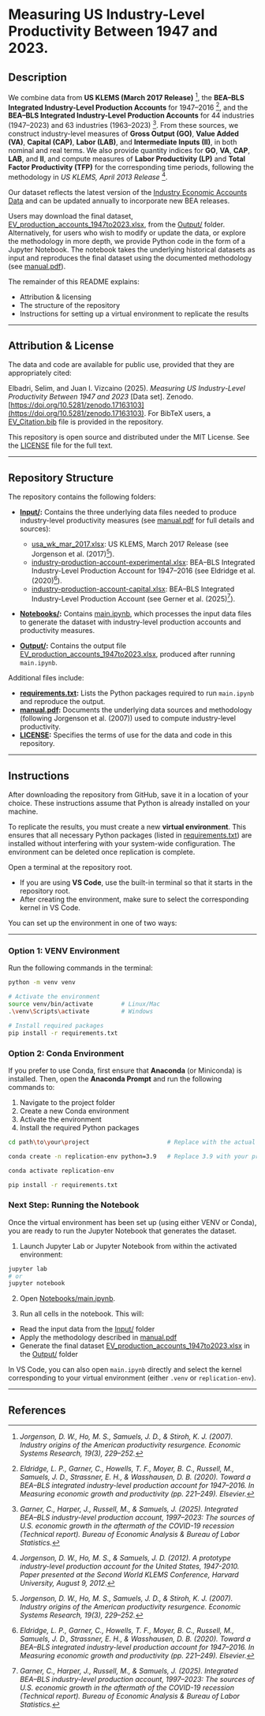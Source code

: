 # Measuring US Industry-Level Productivity Between 1947 and 2023.

## Description

We combine data from **US KLEMS (March 2017 Release)** [^1], the **BEA–BLS Integrated Industry-Level Production Accounts** for 1947–2016 [^2], and the **BEA–BLS Integrated Industry-Level Production Accounts** for 44 industries (1947–2023) and 63 industries (1963–2023) [^3]. From these sources, we construct industry-level measures of **Gross Output (GO)**, **Value Added (VA)**, **Capital (CAP)**, **Labor (LAB)**, and **Intermediate Inputs (II)**, in both nominal and real terms. We also provide quantity indices for **GO**, **VA**, **CAP**, **LAB**, and **II**, and compute measures of **Labor Productivity (LP)** and **Total Factor Productivity (TFP)** for the corresponding time periods, following the methodology in *US KLEMS, April 2013 Release* [^5].  

Our dataset reflects the latest version of the [Industry Economic Accounts Data](https://www.bea.gov/industry/input-output-accounts-data) and can be updated annually to incorporate new BEA releases.

Users may download the final dataset, [EV_production_accounts_1947to2023.xlsx](Output/EV_production_accounts_1947to2023.xlsx), from the [Output/](Output/) folder. Alternatively, for users who wish to modify or update the data, or explore the methodology in more depth, we provide Python code in the form of a Jupyter Notebook. The notebook takes the underlying historical datasets as input and reproduces the final dataset using the documented methodology (see [manual.pdf](manual.pdf)).  

The remainder of this README explains:  
- Attribution & licensing  
- The structure of the repository  
- Instructions for setting up a virtual environment to replicate the results  

---
## Attribution & License

The data and code are available for public use, provided that they are appropriately cited:

Elbadri, Selim, and Juan I. Vizcaino (2025). *Measuring US Industry-Level Productivity Between 1947 and 2023* [Data set]. Zenodo. [https://doi.org/10.5281/zenodo.17163103](https://doi.org/10.5281/zenodo.17163103). For BibTeX users, a [EV_Citation.bib](EV_Citation.bib) file is provided in the repository.

This repository is open source and distributed under the MIT License. See the [LICENSE](LICENSE) file for the full text.

---
## Repository Structure

The repository contains the following folders:

- **[Input/](Input/):** Contains the three underlying data files needed to produce industry-level productivity measures (see [manual.pdf](manual.pdf) for full details and sources):
  - [usa_wk_mar_2017.xlsx](Input/usa_wk_mar_2017.xlsx): US KLEMS, March 2017 Release (see Jorgenson et al. (2017)[^1]).  
  - [industry-production-account-experimental.xlsx](Input/industry-production-account-experimental.xlsx): BEA–BLS Integrated Industry-Level Production Account for 1947–2016 (see Eldridge et al. (2020)[^2]).  
  - [industry-production-account-capital.xlsx](Input/industry-production-account-capital.xlsx): BEA–BLS Integrated Industry-Level Production Account (see Gerner et al. (2025)[^3]).  

- **[Notebooks/](Notebooks/):** Contains [main.ipynb](Notebooks/main.ipynb), which processes the input data files to generate the dataset with industry-level production accounts and productivity measures.  

- **[Output/](Output/):** Contains the output file [EV_production_accounts_1947to2023.xlsx](Output/EV_production_accounts_1947to2023.xlsx), produced after running `main.ipynb`.  

Additional files include:

- **[requirements.txt](requirements.txt):** Lists the Python packages required to run `main.ipynb` and reproduce the output.  
- **[manual.pdf](manual.pdf):** Documents the underlying data sources and methodology (following Jorgenson et al. (2007)) used to compute industry-level productivity.  
- **[LICENSE](LICENSE):** Specifies the terms of use for the data and code in this repository.  

---
## Instructions

After downloading the repository from GitHub, save it in a location of your choice. These instructions assume that Python is already installed on your machine.

To replicate the results, you must create a new **virtual environment**. This ensures that all necessary Python packages (listed in [requirements.txt](requirements.txt)) are installed without interfering with your system-wide configuration. The environment can be deleted once replication is complete.

Open a terminal at the repository root.  
- If you are using **VS Code**, use the built-in terminal so that it starts in the repository root.  
- After creating the environment, make sure to select the corresponding kernel in VS Code.  

You can set up the environment in one of two ways:

---

### Option 1: VENV Environment

Run the following commands in the terminal:

```bash
python -m venv venv

# Activate the environment
source venv/bin/activate        # Linux/Mac
.\venv\Scripts\activate         # Windows

# Install required packages
pip install -r requirements.txt
```

### Option 2: Conda Environment

If you prefer to use Conda, first ensure that **Anaconda** (or Miniconda) is installed. Then, open the **Anaconda Prompt** and run the following commands to:  
1. Navigate to the project folder  
2. Create a new Conda environment  
3. Activate the environment  
4. Install the required Python packages  

```bash
cd path\to\your\project           			 # Replace with the actual path to the repository

conda create -n replication-env python=3.9   # Replace 3.9 with your preferred Python version

conda activate replication-env

pip install -r requirements.txt
```

### Next Step: Running the Notebook

Once the virtual environment has been set up (using either VENV or Conda), you are ready to run the Jupyter Notebook that generates the dataset.

1. Launch Jupyter Lab or Jupyter Notebook from within the activated environment:

```bash
jupyter lab
# or
jupyter notebook
```

2. Open [Notebooks/main.ipynb](Notebooks/main.ipynb).  

3. Run all cells in the notebook. This will:

- Read the input data from the [Input/](Input/) folder  
- Apply the methodology described in [manual.pdf](manual.pdf)  
- Generate the final dataset [EV_production_accounts_1947to2023.xlsx](Output/EV_production_accounts_1947to2023.xlsx) in the [Output/](Output/) folder  

In VS Code, you can also open `main.ipynb` directly and select the kernel corresponding to your virtual environment (either `.venv` or `replication-env`).

---
## References

[^1]: *Jorgenson, D. W., Ho, M. S., Samuels, J. D., & Stiroh, K. J. (2007). Industry origins of the American productivity resurgence. Economic Systems Research, 19(3), 229–252.*  

[^2]: *Eldridge, L. P., Garner, C., Howells, T. F., Moyer, B. C., Russell, M., Samuels, J. D., Strassner, E. H., & Wasshausen, D. B. (2020). Toward a BEA–BLS integrated industry-level production account for 1947–2016. In Measuring economic growth and productivity (pp. 221–249). Elsevier.*  

[^3]: *Garner, C., Harper, J., Russell, M., & Samuels, J. (2025). Integrated BEA–BLS industry-level production account, 1997–2023: The sources of U.S. economic growth in the aftermath of the COVID-19 recession (Technical report). Bureau of Economic Analysis & Bureau of Labor Statistics.*  

[^4]: *Jorgenson, D. W., Ho, M. S., & Samuels, J. D. (2017). Educational attainment and the revival of US economic growth. In Education, Skills, and Technical Change: Implications for Future US GDP Growth (pp. 23–60). University of Chicago Press.*  

[^5]: *Jorgenson, D. W., Ho, M. S., & Samuels, J. D. (2012). A prototype industry-level production account for the United States, 1947-2010. Paper presented at the Second World KLEMS Conference, Harvard University, August 9, 2012.*

